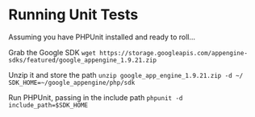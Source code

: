 # Running Unit Tests #

Assuming you have PHPUnit installed and ready to roll...

Grab the Google SDK
`wget https://storage.googleapis.com/appengine-sdks/featured/google_appengine_1.9.21.zip`

Unzip it and store the path
`unzip google_app_engine_1.9.21.zip -d ~/`
`SDK_HOME=~/google_appengine/php/sdk`

Run PHPUnit, passing in the include path
`phpunit -d include_path=$SDK_HOME`